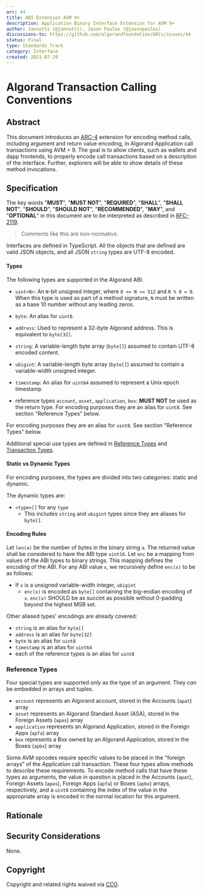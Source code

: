 ```yaml
---
arc: 44
title: ABI Extension AVM 9+
description: Application Binary Interface Extension for AVM 9+
author: Jannotti (@jannotti), Jason Paulos (@jasonpaulos)
discussions-to: https://github.com/algorandfoundation/ARCs/issues/44
status: Final
type: Standards Track
category: Interface
created: 2021-07-29
---
```


# Algorand Transaction Calling Conventions

## Abstract

This document introduces an [ARC-4](arc-0004.md) extension for encoding method calls, including argument and return value encoding, in Algorand Application call transactions using AVM > 9.
The goal is to allow clients, such as wallets and
dapp frontends, to properly encode call transactions based on a description 
of the interface. Further, explorers will be able to show details of
these method invocations.

## Specification

The key words "**MUST**", "**MUST NOT**", "**REQUIRED**", "**SHALL**", "**SHALL NOT**", "**SHOULD**", "**SHOULD NOT**", "**RECOMMENDED**", "**MAY**", and "**OPTIONAL**" in this document are to be interpreted as described in <a href="https://www.ietf.org/rfc/rfc2119.txt">RFC-2119</a>.

> Comments like this are non-normative.

Interfaces are defined in TypeScript. All the objects that are defined 
are valid JSON objects, and all JSON `string` types are UTF-8 encoded.


#### Types

The following types are supported in the Algorand ABI.
* `uint<N>`: An `N`-bit unsigned integer, where `8 <= N <= 512` and `N % 8 = 0`. When this type is used as part of a method signature, `N` must be written as a base 10 number without any leading zeros.
* `byte`: An alias for `uint8`.
* `address`: Used to represent a 32-byte Algorand address. This is equivalent to `byte[32]`.
* `string`: A variable-length byte array (`byte[]`) assumed to contain UTF-8 encoded content.
  
* `ubigint`: A variable-length byte array (`byte[]`) assumed to contain a variable-width unsigned integer.
* `timestamp`: An alias for `uint64` assumed to represent a Unix epoch timestamp

* reference types `account`, `asset`, `application`, `box`: **MUST NOT** be used as the return type.
For encoding purposes they are an alias for `uint8`. See section "Reference Types" below.

For encoding purposes they are an alias for `uint8`. See section "Reference Types" below.

Additional special use types are defined in [Reference Types](#reference-types)
and [Transaction Types](#transaction-types).

#### Static vs Dynamic Types

For encoding purposes, the types are divided into two categories: static and dynamic.

The dynamic types are:

*  `<type>[]` for any `type`
    * This includes `string` and `ubigint` types since they are aliases for `byte[]`.



#### Encoding Rules

Let `len(a)` be the number of bytes in the binary string `a`. The
returned value shall be considered to have the ABI type `uint16`.
Let `enc` be a mapping from values of the ABI types to binary
strings. This mapping defines the encoding of the ABI.
For any ABI value `x`, we recursively define `enc(x)` to be as follows:

* If `x` is a unsigned variable-width integer, `ubigint` 
  * `enc(x)` is encoded as `byte[]` containing the big-endian encoding of `x`. `enc(x)` SHOULD be as succint as possible without 0-padding beyond the highest MSB set.

Other aliased types' encodings are already covered:

- `string` is an alias for `byte[]`
- `address` is an alias for `byte[32]`
- `byte` is an alias for `uint8`
- `timestamp` is an alias for `uint64`
- each of the reference types is an alias for `uint8`

### Reference Types
Four special types are supported _only_ as the type of an argument.
They _can_ be embedded in arrays and tuples.
* `account` represents an Algorand account, stored in the Accounts (`apat`) array
* `asset` represents an Algorand Standard Asset (ASA), stored in the Foreign Assets (`apas`) array
* `application` represents an Algorand Application, stored in the Foreign Apps (`apfa`) array
* `box` represents a Box owned by an Algorand Application, stored in the Boxes (`apbx`) array

Some AVM opcodes require specific values to be placed in the "foreign arrays" of the Application call transaction. These four types allow methods to describe these requirements. To encode method calls that have these types as arguments, the value in question is placed in the Accounts (`apat`), Foreign Assets (`apas`), Foreign Apps (`apfa`) or Boxes (`apbx`) arrays, respectively, and a `uint8` containing the index of the value in the appropriate array is encoded in the normal location for this argument.

## Rationale

## Security Considerations

None.

## Copyright

Copyright and related rights waived via <a href="https://creativecommons.org/publicdomain/zero/1.0/">CCO</a>.